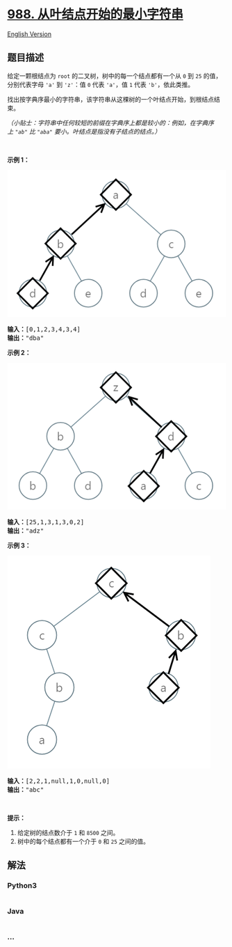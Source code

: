 # [988. 从叶结点开始的最小字符串](https://leetcode-cn.com/problems/smallest-string-starting-from-leaf)

[English Version](/solution/0900-0999/0988.Smallest%20String%20Starting%20From%20Leaf/README_EN.md)

## 题目描述

<!-- 这里写题目描述 -->
<p>给定一颗根结点为&nbsp;<code>root</code>&nbsp;的二叉树，树中的每一个结点都有一个从&nbsp;<code>0</code> 到&nbsp;<code>25</code>&nbsp;的值，分别代表字母&nbsp;<code>&#39;a&#39;</code> 到&nbsp;<code>&#39;z&#39;</code>：值&nbsp;<code>0</code> 代表&nbsp;<code>&#39;a&#39;</code>，值&nbsp;<code>1</code>&nbsp;代表&nbsp;<code>&#39;b&#39;</code>，依此类推。</p>

<p>找出按字典序最小的字符串，该字符串从这棵树的一个叶结点开始，到根结点结束。</p>

<p><em>（小贴士：字符串中任何较短的前缀在字典序上都是较小的：例如，在字典序上&nbsp;<code>&quot;ab&quot;</code> 比&nbsp;<code>&quot;aba&quot;</code>&nbsp;要小。叶结点是指没有子结点的结点。）</em></p>

<p>&nbsp;</p>

<ol>
</ol>

<p><strong>示例 1：</strong></p>

![](./images/tree1.png)

<pre><strong>输入：</strong>[0,1,2,3,4,3,4]
<strong>输出：</strong>&quot;dba&quot;
</pre>

<p><strong>示例 2：</strong></p>

![](./images/tree2.png)

<pre><strong>输入：</strong>[25,1,3,1,3,0,2]
<strong>输出：</strong>&quot;adz&quot;
</pre>

<p><strong>示例 3：</strong></p>

![](./images/tree3.png)

<pre><strong>输入：</strong>[2,2,1,null,1,0,null,0]
<strong>输出：</strong>&quot;abc&quot;
</pre>

<p>&nbsp;</p>

<p><strong>提示：</strong></p>

<ol>
	<li>给定树的结点数介于&nbsp;<code>1</code> 和&nbsp;<code>8500</code>&nbsp;之间。</li>
	<li>树中的每个结点都有一个介于&nbsp;<code>0</code>&nbsp;和&nbsp;<code>25</code>&nbsp;之间的值。</li>
</ol>

## 解法

<!-- 这里可写通用的实现逻辑 -->

<!-- tabs:start -->

### **Python3**

<!-- 这里可写当前语言的特殊实现逻辑 -->

```python

```

### **Java**

<!-- 这里可写当前语言的特殊实现逻辑 -->

```java

```

### **...**

```

```

<!-- tabs:end -->
